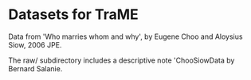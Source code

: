 Datasets for TraME
===
Data from 'Who marries whom and why', by Eugene Choo and Aloysius Siow, 2006 JPE.

The raw/ subdirectory includes a descriptive note 'ChooSiowData by Bernard Salanie.
